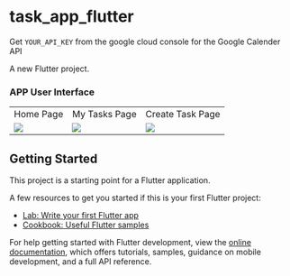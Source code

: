# task_app_flutter

Get `YOUR_API_KEY` from the google cloud console for the Google Calender API

A new Flutter project.

### APP User Interface
<table>
       <tr>
       <td align="center">Home Page</td>
       <td align="center">My Tasks Page</td>
       <td align="center">Create Task Page</td>
      </tr>
       <tr>
       <td><img src="https://github.com/BolisettySujith/task_manager_app/assets/73323807/534b0668-5908-4e40-ba6f-94ecaaa83f9d"></td>
       <td><img src="https://github.com/BolisettySujith/task_manager_app/assets/73323807/5d4d0221-548b-474f-8a23-c1f39f156c74"></td>
       <td><img src="https://github.com/BolisettySujith/task_manager_app/assets/73323807/affeae31-f81e-4e26-99c3-9cb6f280389d"></td>
      </tr>
</table>

## Getting Started

This project is a starting point for a Flutter application.

A few resources to get you started if this is your first Flutter project:

- [Lab: Write your first Flutter app](https://docs.flutter.dev/get-started/codelab)
- [Cookbook: Useful Flutter samples](https://docs.flutter.dev/cookbook)

For help getting started with Flutter development, view the
[online documentation](https://docs.flutter.dev/), which offers tutorials,
samples, guidance on mobile development, and a full API reference.
